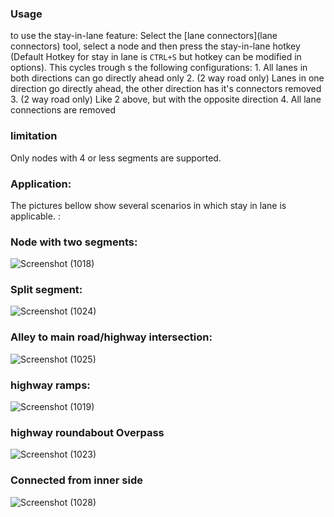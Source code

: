 ### Usage
to use the stay-in-lane feature: Select the [lane connectors](lane connectors) tool, select a node and then press the stay-in-lane hotkey (Default Hotkey for stay in lane is `CTRL+S` but hotkey can be modified in options). This cycles trough s the following configurations:
    1. All lanes in both directions can go directly ahead only
    2. (2 way road only) Lanes in one direction go directly ahead, the other direction has it's connectors removed
    3. (2 way road only) Like 2 above, but with the opposite direction
    4. All lane connections are removed

### limitation
Only nodes with 4 or less segments are supported. 

### Application:

The pictures bellow show several scenarios in which stay in lane is applicable. :

### Node with two segments:
![Screenshot (1018)](https://user-images.githubusercontent.com/26344691/81157548-c10a6280-8f8f-11ea-9cc3-c1d1888ee741.png)

### Split segment:
![Screenshot (1024)](https://user-images.githubusercontent.com/26344691/81157746-f6af4b80-8f8f-11ea-8044-66c190df60eb.png)

### Alley to main road/highway intersection:
![Screenshot (1025)](https://user-images.githubusercontent.com/26344691/81158612-d2a03a00-8f90-11ea-9405-10afd8e7ee07.png)

### highway ramps:
![Screenshot (1019)](https://user-images.githubusercontent.com/26344691/81158989-2f9bf000-8f91-11ea-9104-7830723b0628.png)

### highway roundabout Overpass
![Screenshot (1023)](https://user-images.githubusercontent.com/26344691/81160116-60c8f000-8f92-11ea-9c8b-f4675e6395bc.png)

### Connected from inner side 
![Screenshot (1028)](https://user-images.githubusercontent.com/26344691/81159446-a33dfd00-8f91-11ea-9dd0-e405d5c9e893.png)



